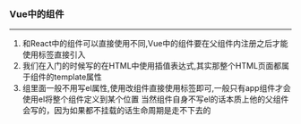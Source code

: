 ### Vue中的组件
---
1. 和React中的组件可以直接使用不同,Vue中的组件要在父组件内注册之后才能使用标签直接引入
2. 我们在入门的时候写的在HTML中使用插值表达式,其实那整个HTML页面都属于组件的template属性
3. 组里面一般不用写el属性,使用改组件直接使用标签即可,一般只有app组件才会使用el将整个组件定义到某个位置
   当然组件自身不写el的话本质上他的父组件会写的，因为如果都不挂载的话生命周期是走不下去的



